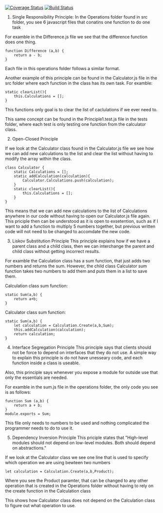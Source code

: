 [![Coverage Status](https://coveralls.io/repos/github/AbakirH/Abakir_Hanna_IS219_CodingPrinciplesCalculator/badge.svg?branch=master)](https://coveralls.io/github/AbakirH/Abakir_Hanna_IS219_CodingPrinciplesCalculator?branch=master)
[![Build Status](https://travis-ci.com/AbakirH/Abakir_Hanna_IS219_CodingPrinciplesCalculator.svg?branch=master)](https://travis-ci.com/github/AbakirH/Abakir_Hanna_IS219_CodingPrinciplesCalculator)


1. Single Responsibility Principle:
In the Operations folder found in src folder, you see 6 javascript files that conatins one function to do one task

For examble in the Difference.js file we see that the difference function does one thing.
```
function Difference (a,b) {
    return a - b;
}
```
Each file in this operations folder follows a similar format.

Another example of this principle can be found in the Calculator.js file in the src folder where each function in the class has its own task.
For examble: 
```
static clearList(){
    this.Calculations = [];
}
```
This functions only goal is to clear the list of caclulations if we ever need to.

This same concept can be found in the Principle1.test.js file in the tests folder, where each test is only testing one function from the calculator class.

2. Open-Closed Principle

If we look at the Calculator class found in the Calculator.js file we see how we can add new calculations to the list and clear the list without having to modify the array within the class.

```
class Calculator {
    static Calculations = [];
    static addCalculation(calculation){
        Calculator.Calculations.push(calculation);
    }
    static clearList(){
        this.Calculations = [];
    }
}
```

This means that we can add new calculations to the list of Calculations anywhere in our code without having to open our Calculator.js file again. This priciple then can be understood as it is open to exsetention, such as if I want to add a function to multiply 5 numbers together, but previous written code will not need to be changed to accomdate the new code.

3. Liskov Substitution Principle
This principle explains how if we have a parent class and a child class, then we can interchange the parent and child class without getting incorrect results.

For examble the Calculation class has a sum function, that just adds two numbers and returns the sum. However, the child class Calculator sum function takes two numbers to add them and puts them in a list to save them.

Calculation class sum function:
```
static Sum(a,b) {
    return a+b;
}
```

Calculator class sum function:
```
static Sum(a,b) {
    let calculation = Calculation.Create(a,b,Sum);
    this.addCalculation(calculation);
    return calculation;
}
```


4. Interface Segregation Principle
This principle says that clients should not be force to depend on interfaces that they do not use. A simple way to explain this principle is do not have unesseary code, and each function inside a class is useable.

Also, this principle says whenever you expose a module for outside use that only the essentials are needed.

For examble in the sum.js file in the operations folder, the only code you see is as follows:
```
function Sum (a,b) {
    return a + b;
}
module.exports = Sum;
```
This file only needs to numbers to be used and nothing complicated the programmer needs to do to use it.

5. Dependency Inversion Principle
This priciple states that "High-level modules should not depend on low-level modules. Both should depend on abstractions."

If we look at the Calculator class we see one line that is used to specify which operation we are using bewteen two numbers

```
let calculation = Calculation.Create(a,b,Product);
```
Where you see the Product paramter, that can be changed to any other operation that is created in the Operations folder without having to rely on the create function in the Calculation class

This shows how Calculator class does not depend on the Calculation class to figure out what operation to use.
